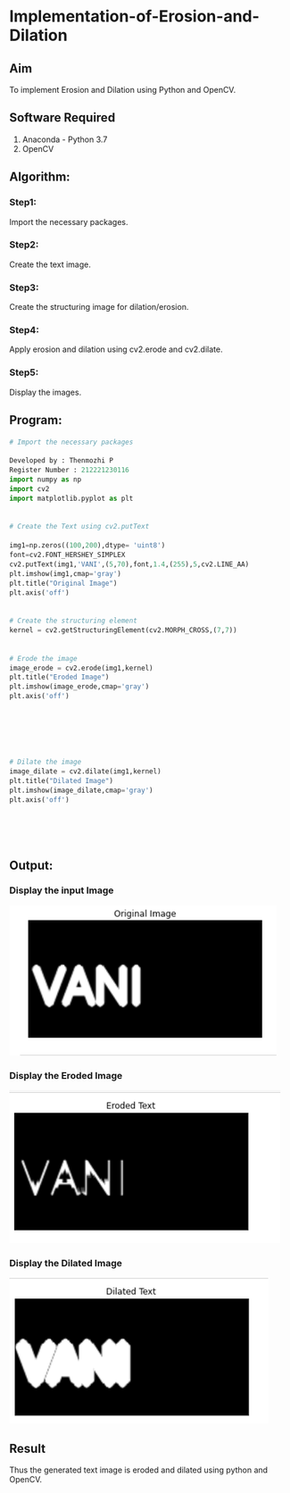 # Implementation-of-Erosion-and-Dilation
## Aim
To implement Erosion and Dilation using Python and OpenCV.
## Software Required
1. Anaconda - Python 3.7
2. OpenCV
## Algorithm:
### Step1:
Import the necessary packages.


### Step2:

Create the text image.

### Step3:
Create the structuring image for dilation/erosion.

### Step4:
Apply erosion and dilation using cv2.erode and cv2.dilate.

### Step5:
Display the images.

 
## Program:

``` Python
# Import the necessary packages

Developed by : Thenmozhi P
Register Number : 212221230116
import numpy as np 
import cv2
import matplotlib.pyplot as plt


# Create the Text using cv2.putText

img1=np.zeros((100,200),dtype= 'uint8') 
font=cv2.FONT_HERSHEY_SIMPLEX
cv2.putText(img1,'VANI',(5,70),font,1.4,(255),5,cv2.LINE_AA)
plt.imshow(img1,cmap='gray')
plt.title("Original Image")
plt.axis('off')


# Create the structuring element
kernel = cv2.getStructuringElement(cv2.MORPH_CROSS,(7,7))


# Erode the image
image_erode = cv2.erode(img1,kernel)
plt.title("Eroded Image")
plt.imshow(image_erode,cmap='gray')
plt.axis('off')






# Dilate the image
image_dilate = cv2.dilate(img1,kernel)
plt.title("Dilated Image")
plt.imshow(image_dilate,cmap='gray')
plt.axis('off')






```
## Output:

### Display the input Image
![output](.//t1.png)

### Display the Eroded Image
![output](.//t2.png)

### Display the Dilated Image

![output](.//t3.png)

## Result
Thus the generated text image is eroded and dilated using python and OpenCV.